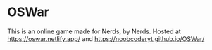 # OSWar
This is an online game made for Nerds, by Nerds.
Hosted at https://oswar.netlify.app/ and https://noobcoderyt.github.io/OSWar/
